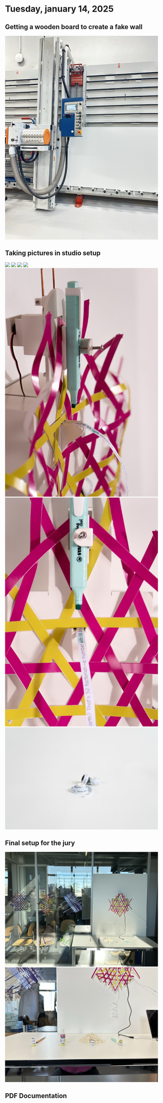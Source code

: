 # Tuesday, january 14, 2025

## Getting a wooden board to create a fake wall

![](images/IMG_9990.jpeg)

## Taking pictures in studio setup
![](images/prototype-1.png)
![](images/prototype-2.png)
![](images/prototype-3.png)
![](images/prototype-4.png)
![](images/DSC01106.jpeg)
![](images/DSC01107.jpeg)
![](images/ROULEAU-PAPIER.jpeg)

## Final setup for the jury
![](images/IMG_0005.jpeg)
![](images/IMG_9999.jpeg)

## PDF Documentation 

